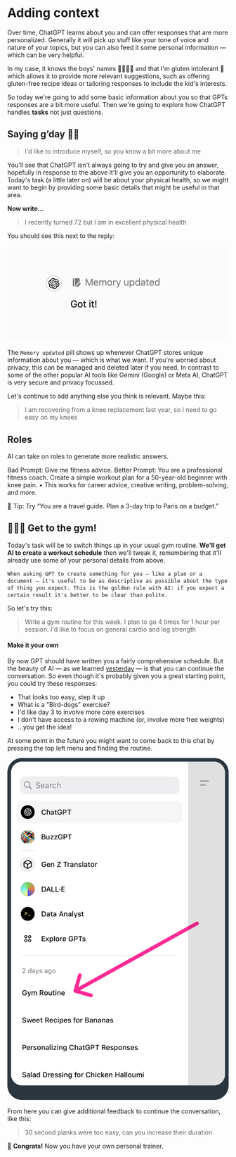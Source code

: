 # Adding context

Over time, ChatGPT learns about you and can offer responses that are more personalized. Generally it will pick up stuff like your tone of voice and nature of your topics, but you can also feed it some personal information — which can be very helpful.

In my case, it knows the boys' names 👦🏼👦🏼 and that I'm gluten intolerant 🍝 which allows it to provide more relevant suggestions, such as offering gluten-free recipe ideas or tailoring responses to include the kid's interests. 

So today we're going to add some basic information about you so that GPTs responses are a bit more useful. Then we're going to explore how ChatGPT handles **tasks** not just questions.

## Saying g’day 👋🏼

> I'd like to introduce myself, so you know a bit more about me

You'll see that ChatGPT isn't always going to try and give you an answer, hopefully in response to the above it'll give you an opportunity to elaborate. Today's task (a little later on) will be about your physical health, so we might want to begin by providing some basic details that might be useful in that area. 

**Now write...**

> I recently turned 72 but I am in excellent physical health

You should see this next to the reply:

![Memory updated](./assets/images/memory-updated.png)

The `Memory updated` pill shows up whenever ChatGPT stores unique information about you — which is what we want. If you're worried about privacy, this can be managed and deleted later if you need. In contrast to some of the other popular AI tools like Gemini (Google) or Meta AI, ChatGPT is very secure and privacy focussed.

Let's continue to add anything else you think is relevant. Maybe this:

> I am recovering from a knee replacement last year, so I need to go easy on my knees


## Roles
AI can take on roles to generate more realistic answers.

Bad Prompt: Give me fitness advice.
Better Prompt: You are a professional fitness coach. Create a simple workout plan for a 50-year-old beginner with knee pain.
	•	This works for career advice, creative writing, problem-solving, and more.

🔹 Tip: Try “You are a travel guide. Plan a 3-day trip to Paris on a budget.”

## 🏋🏼‍♀️ Get to the gym!
Today's task will be to switch things up in your usual gym routine. **We'll get AI to create a workout schedule** then we'll tweak it, remembering that it'll already use some of your personal details from above. 

```
When asking GPT to create something for you — like a plan or a document — it's useful to be as descriptive as possible about the type of thing you expect. This is the golden rule with AI: if you expect a certain result it's better to be clear than polite.
```

So let's try this: 

> Write a gym routine for this week. I plan to go 4 times for 1 hour per session. I'd like to focus on general cardio and leg strength

#### Make it your own
By now GPT should have written you a fairly comprehensive schedule. But the beauty of AI — as we learned [yesterday](#day-2) — is that you can continue the conversation. So even though it's probably given you a great starting point, you could try these responses:

- That looks too easy, step it up
- What is a "Bird-dogs" exercise?
- I'd like day 3 to involve more core exercises
- I don't have access to a rowing machine (or, involve more free weights)
- ...you get the idea!

At some point in the future you might want to come back to this chat by pressing the top left menu and finding the routine.

![Visiting old chats](./assets/images/gym-routine.png)

 From here you can give additional feedback to continue the conversation, like this:

> 30 second planks were too easy, can you increase their duration

🎉 **Congrats!** Now you have your own personal trainer.